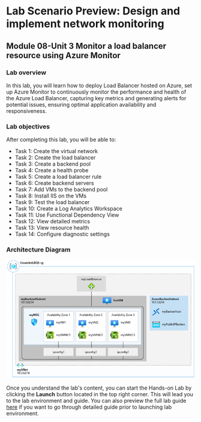 # Lab Scenario Preview: Design and implement network monitoring

## Module 08-Unit 3 Monitor a load balancer resource using Azure Monitor

### Lab overview

In this lab, you will learn how to deploy Load Balancer hosted on Azure, set up Azure Monitor to continuously monitor the performance and health of the Azure Load Balancer, capturing key metrics and generating alerts for potential issues, ensuring optimal application availability and responsiveness.

### Lab objectives
  
After completing this lab, you will be able to:

+ Task 1: Create the virtual network
+ Task 2: Create the load balancer
+ Task 3: Create a backend pool
+ Task 4: Create a health probe
+ Task 5: Create a load balancer rule
+ Task 6: Create backend servers
+ Task 7: Add VMs to the backend pool
+ Task 8: Install IIS on the VMs
+ Task 9: Test the load balancer
+ Task 10: Create a Log Analytics Workspace
+ Task 11: Use Functional Dependency View
+ Task 12: View detailed metrics
+ Task 13: View resource health
+ Task 14: Configure diagnostic settings

### Architecture Diagram
![](media/M8-U3.png) 

Once you understand the lab's content, you can start the Hands-on Lab by clicking the **Launch** button located in the top right corner. This will lead you to the lab environment and guide. You can also preview the full lab guide [here](https://experience.cloudlabs.ai/#/labguidepreview/3f42b859-8516-4cac-98be-dedab951e3c4) if you want to go through detailed guide prior to launching lab environment.

